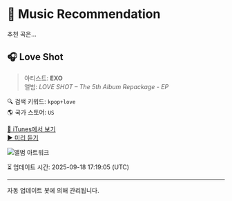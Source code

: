 
# 🎵 Music Recommendation

추천 곡은...

## 🎧 Love Shot  
> 아티스트: **EXO**  
> 앨범: _LOVE SHOT – The 5th Album Repackage - EP_  

🔍 검색 키워드: `kpop+love`  
🌎 국가 스토어: `US`

[🔗 iTunes에서 보기](https://music.apple.com/us/album/love-shot/1446231540?i=1446231541&uo=4)  
[▶️ 미리 듣기](https://audio-ssl.itunes.apple.com/itunes-assets/AudioPreview125/v4/27/04/63/2704633d-4b20-9102-3e4e-dfe949a12db7/mzaf_15666174515800722032.plus.aac.p.m4a)

![앨범 아트워크](https://is1-ssl.mzstatic.com/image/thumb/Music124/v4/41/9a/62/419a621b-bd1a-c9ba-2c77-fe3b233a33b4/EXO_DC.jpg/100x100bb.jpg)

⏳ 업데이트 시간: 2025-09-18 17:19:05 (UTC)

---
자동 업데이트 봇에 의해 관리됩니다.
